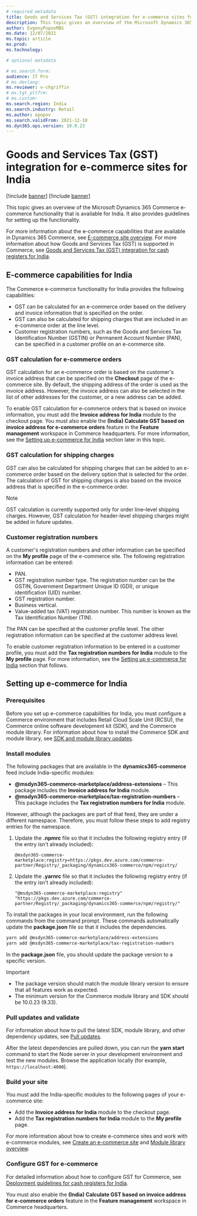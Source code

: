 ```yaml
---
# required metadata
title: Goods and Services Tax (GST) integration for e-commerce sites for India
description: This topic gives an overview of the Microsoft Dynamics 365 Commerce e-commerce functionality that is available for India. It also provides guidelines for setting up the functionality.
author: EvgenyPopovMBS
ms.date: 12/07/2021
ms.topic: article
ms.prod:
ms.technology:

# optional metadata

# ms.search.form:
audience: IT Pro
# ms.devlang:
ms.reviewer: v-chgriffin
# ms.tgt_pltfrm:
# ms.custom:
ms.search.region: India
ms.search.industry: Retail
ms.author: epopov
ms.search.validFrom: 2021-12-10
ms.dyn365.ops.version: 10.0.23
---
```


# Goods and Services Tax (GST) integration for e-commerce sites for India

[!include [banner](../includes/banner.md)]
[!include [banner](../includes/preview-banner.md)]

This topic gives an overview of the Microsoft Dynamics 365 Commerce e-commerce functionality that is available for India. It also provides guidelines for setting up the functionality. 

For more information about the e-commerce capabilities that are available in Dynamics 365 Commerce, see [E-commerce site overview](../online-store-overview.md). For more information about how Goods and Services Tax (GST) is supported in Commerce, see [Goods and Services Tax (GST) integration for cash registers for India](apac-ind-cash-registers.md).

## E-commerce capabilities for India

The Commerce e-commerce functionality for India provides the following capabilities:

- GST can be calculated for an e-commerce order based on the delivery and invoice information that is specified on the order.
- GST can also be calculated for shipping charges that are included in an e-commerce order at the line level.
- Customer registration numbers, such as the Goods and Services Tax Identification Number (GSTIN) or Permanent Account Number (PAN), can be specified in a customer profile on an e-commerce site.

### GST calculation for e-commerce orders

GST calculation for an e-commerce order is based on the customer's invoice address that can be specified on the **Checkout** page of the e-commerce site. By default, the shipping address of the order is used as the invoice address. However, the invoice address can also be selected in the list of other addresses for the customer, or a new address can be added.

To enable GST calculation for e-commerce orders that is based on invoice information, you must add the **Invoice address for India** module to the checkout page. You must also enable the **(India) Calculate GST based on invoice address for e-commerce orders** feature in the **Feature management** workspace in Commerce headquarters. For more information, see the [Setting up e-commerce for India](#setting-up-e-commerce-for-india) section later in this topic.

### GST calculation for shipping charges

GST can also be calculated for shipping charges that can be added to an e-commerce order based on the delivery option that is selected for the order. The calculation of GST for shipping charges is also based on the invoice address that is specified in the e-commerce order.

> [!NOTE]
> GST calculation is currently supported only for order line–level shipping charges. However, GST calculation for header-level shipping charges might be added in future updates.

### Customer registration numbers

A customer's registration numbers and other information can be specified on the **My profile** page of the e-commerce site. The following registration information can be entered:

- PAN.
- GST registration number type. The registration number can be the GSTIN, Government Department Unique ID (GDI), or unique identification (UID) number.
- GST registration number.
- Business vertical.
- Value-added tax (VAT) registration number. This number is known as the Tax Identification Number (TIN).

The PAN can be specified at the customer profile level. The other registration information can be specified at the customer address level.

To enable customer registration information to be entered in a customer profile, you must add the **Tax registration numbers for India** module to the **My profile** page. For more information, see the [Setting up e-commerce for India](#setting-up-e-commerce-for-india) section that follows.

## Setting up e-commerce for India

### Prerequisites

Before you set up e-commerce capabilities for India, you must configure a Commerce environment that includes Retail Cloud Scale Unit (RCSU), the Commerce online software development kit (SDK), and the Commerce module library. For information about how to install the Commerce SDK and module library, see [SDK and module library updates](../e-commerce-extensibility/sdk-updates.md).

### Install modules

The following packages that are available in the **dynamics365-commerce** feed include India-specific modules:

- **@msdyn365-commerce-marketplace/address-extensions** – This package includes the **Invoice address for India** module.
- **@msdyn365-commerce-marketplace/tax-registration-numbers** – This package includes the **Tax registration numbers for India** module.

However, although the packages are part of that feed, they are under a different namespace. Therefore, you must follow these steps to add registry entries for the namespace.

1. Update the **.npmrc** file so that it includes the following registry entry (if the entry isn't already included):

    `@msdyn365-commerce-marketplace:registry=https://pkgs.dev.azure.com/commerce-partner/Registry/_packaging/dynamics365-commerce/npm/registry/`

1. Update the **.yarnrc** file so that it includes the following registry entry (if the entry isn't already included):

    `"@msdyn365-commerce-marketplace:registry" "https://pkgs.dev.azure.com/commerce-partner/Registry/_packaging/dynamics365-commerce/npm/registry/"`
	
To install the packages in your local environment, run the following commands from the command prompt. These commands automatically update the **package.json** file so that it includes the dependencies.

```bash
yarn add @msdyn365-commerce-marketplace/address-extensions
yarn add @msdyn365-commerce-marketplace/tax-registration-numbers
```

In the **package.json** file, you should update the package version to a specific version.

> [!IMPORTANT]
> - The package version should match the module library version to ensure that all features work as expected. 
> - The minimum version for the Commerce module library and SDK should be 10.0.23 (9.33). 

### Pull updates and validate

For information about how to pull the latest SDK, module library, and other dependency updates, see [Pull updates](../e-commerce-extensibility/sdk-updates.md#pull-updates).

After the latest dependencies are pulled down, you can run the **yarn start** command to start the Node server in your development environment and test the new modules. Browse the application locally (for example, `https://localhost:4000`).

### Build your site

You must add the India-specific modules to the following pages of your e-commerce site:

- Add the **Invoice address for India** module to the checkout page.
- Add the **Tax registration numbers for India** module to the **My profile** page.

For more information about how to create e-commerce sites and work with e-commerce modules, see [Create an e-commerce site](../create-ecommerce-site.md) and [Module library overview](../starter-kit-overview.md).

### Configure GST for e-commerce

For detailed information about how to configure GST for Commerce, see [Deployment guidelines for cash registers for India](apac-ind-loc-deployment-guidelines.md).

You must also enable the **(India) Calculate GST based on invoice address for e-commerce orders** feature in the **Feature management** workspace in Commerce headquarters.
